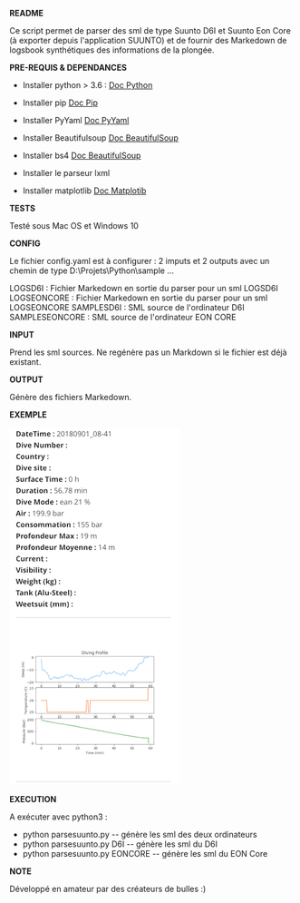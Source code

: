 **README**

Ce script permet de parser des sml de type Suunto D6I et Suunto Eon Core (à exporter depuis l'application SUUNTO) et de fournir des Markedown de logsbook synthétiques des informations de la plongée.



**PRE-REQUIS & DEPENDANCES**

* Installer python > 3.6 : [Doc Python](https://www.python.org/downloads/)

* Installer pip [Doc Pip](https://pip.pypa.io/en/stable/installing/)

* Installer PyYaml [Doc PyYaml](https://pyyaml.org/)

* Installer Beautifulsoup [Doc BeautifulSoup](https://www.crummy.com/software/BeautifulSoup/bs4/doc/)

* Installer bs4 [Doc BeautifulSoup](https://www.crummy.com/software/BeautifulSoup/bs4/doc/)

* Installer le parseur lxml

* Installer matplotlib [Doc Matplotib](https://matplotlib.org/)


**TESTS**

Testé sous Mac OS  et Windows 10



**CONFIG**

Le fichier config.yaml est à configurer :
2 imputs et 2 outputs avec un chemin de type D:\Projets\Python\sample ...  

LOGSD6I : Fichier Markedown en sortie du parser pour un sml LOGSD6I
LOGSEONCORE : Fichier Markedown en sortie du parser pour un sml LOGSEONCORE
SAMPLESD6I : SML source de l'ordinateur D6I
SAMPLESEONCORE : SML source de l'ordinateur EON CORE

**INPUT**

Prend les sml sources. Ne regénère pas un Markdown si le fichier est déjà existant.

**OUTPUT**

Génère des fichiers Markedown.

**EXEMPLE**

![divelog](divelog.png)



**EXECUTION**

A exécuter avec python3 :

* python parsesuunto.py  -- génère les sml des deux ordinateurs
* python parsesuunto.py D6I -- génère les sml du D6I
* python parsesuunto.py EONCORE -- génère les sml du EON Core



 **NOTE**

 Développé en amateur par des créateurs de bulles :)
